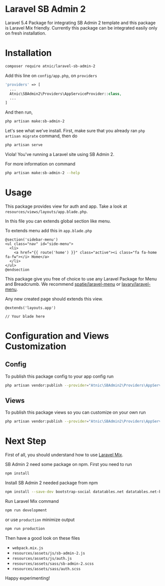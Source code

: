 # Laravel SB Admin 2
Laravel 5.4 Package for integrating SB Admin 2 template and this package is Laravel Mix friendly. Currently this package can be integrated easily only on fresh installation.

# Installation
```bash
composer require atnic/laravel-sb-admin-2
```
Add this line on ```config/app.php```, on  ```providers```
```php
'providers' => [
  ...
  Atnic\SBAdmin2\Providers\AppServiceProvider::class,
  ...
]
```
And then run,
```bash
php artisan make:sb-admin-2
```
Let's see what we've install. First, make sure that you already ran ```php artisan migrate``` command, then do
```bash
php artisan serve
```
Viola! You've running a Laravel site using SB Admin 2.

For more information on command
```bash
php artisan make:sb-admin-2 --help
```

# Usage
This package provides view for auth and app. Take a look at ```resources/views/layouts/app.blade.php```.

In this file you can extends global section like menu.

To extends menu add this in ```app.blade.php```
```blade
@section('sidebar-menu')
<ul class="nav" id="side-menu">
  <li>
    <a href="{{ route('home') }}" class="active"><i class="fa fa-home fa-fw"></i> Home</a>
  </li>
</ul>
@endsection
```

This package give you free of choice to use any Laravel Package for Menu and Breadcrumb. We recommend [spatie/laravel-menu](https://github.com/spatie/laravel-menu) or [lavary/laravel-menu](https://github.com/lavary/laravel-menu).

Any new created page should extends this view.
```blade
@extends('layouts.app')

// Your blade here
```

# Configuration and Views Customization
## Config
To publish this package config to your app config run
```bash
php artisan vendor:publish --provider="Atnic\SBAdmin2\Providers\AppServiceProvider" --tag="config"
```
## Views
To publish this package views so you can customize on your own run
```bash
php artisan vendor:publish --provider="Atnic\SBAdmin2\Providers\AppServiceProvider" --tag="views"
```

# Next Step
First of all, you should understand how to use [Laravel Mix](https://laravel.com/docs/5.4/mix).

SB Admin 2 need some package on npm. First you need to run
```bash
npm install
```

Install SB Admin 2 needed package from npm
```bash
npm install --save-dev bootstrap-social datatables.net datatables.net-bs datatables.net-responsive datatables.net-responsive-bs font-awesome metismenu morris.js startbootstrap-sb-admin-2
```

Run Laravel Mix command
```bash
npm run development
```
or use ```production``` minimize output
```bash
npm run production
```

Then have a good look on these files
- ```webpack.mix.js```
- ```resources/assets/js/sb-admin-2.js```
- ```resources/assets/js/auth.js```
- ```resources/assets/sass/sb-admin-2.scss```
- ```resources/assets/sass/auth.scss```

Happy experimenting!
